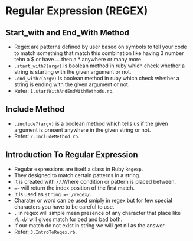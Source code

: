 # Regular Expression (REGEX)
 ## Start_with and End_With Method
  - Regex are patterns defined by user based on symbols to tell your code to match something that match this combination like having 3 number tehn a $ or have ... then a * anywhere or many more.
  - `.start_with?(argv)` is boolean method in ruby which check whether a string is starting with the given argument or not.
  - `.end_with?(argv)` is boolean method in ruby which check whether a string is ending with the given argument or not.
  - Refer: `1.startWithAndEndWithMethods.rb`.

 ## Include Method
  - `.include?(argv)` is a boolean method which tells us if the given argument is present anywhere in the given string or not.
  - Refer: `2.IncludeMethod.rb`.

 ## Introduction To Regular Expression
  - Regular expressions are itself a class in Ruby `Regexp`.
  - They designed to match certain patterns in a string.
  - It is created with `//`.Where condition or pattern is placed between.
  - `=~` will return the index position of the first match.
  - It is used as `string =~ /regex/`.
  - Charater or word can be used smiply in regex but for few special characters you have to be careful to use.
  - `.` in regex will simple mean presence of any character that place like `/b.d/` will gives match for bed and bad both.
  - If our match do not exist in string we will get nil as the answer.
  - Refer: `3.IntroToRegex.rb`.